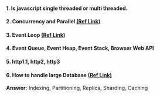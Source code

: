 #### 1. Is javascript single threaded or multi threaded.
#### 2. Concurrency and Parallel [(Ref Link)](https://www.youtube.com/watch?v=ENc_sLdUlFE)
#### 3. Event Loop [(Ref Link)](https://www.youtube.com/watch?v=8aGhZQkoFbQ)
#### 4. Event Queue, Event Heap, Event Stack, Browser Web API

#### 5. http1.1, http2, http3

#### 6. How to handle large Database [(Ref Link)](https://gist.github.com/opensrc0/3d6afc7935dcbb3b63262274aae413aa)
**Answer:** Indexing, Partitioning, Replica, Sharding, Caching

